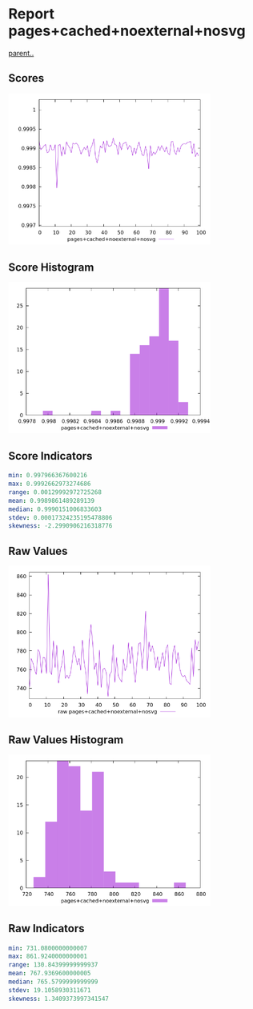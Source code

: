 # Report pages+cached+noexternal+nosvg

[parent..](./..)  


## Scores

![score](./score.png)  

## Score Histogram

![hist](./hist.png)  

## Score Indicators

```yaml
min: 0.997966367600216
max: 0.9992662973274686
range: 0.00129992972725268
mean: 0.9989861489289139
median: 0.9990151006833603
stdev: 0.00017324235195478806
skewness: -2.2990906216318776

```

## Raw Values

![raw](./raw.png)  

## Raw Values Histogram

![raw hist](./raw_hist.png)  

## Raw Indicators

```yaml
min: 731.0800000000007
max: 861.9240000000001
range: 130.84399999999937
mean: 767.9369600000005
median: 765.5799999999999
stdev: 19.1058930311671
skewness: 1.3409373997341547

```

<style>
  img {
    max-width: 80%;
  }
</style>
      
